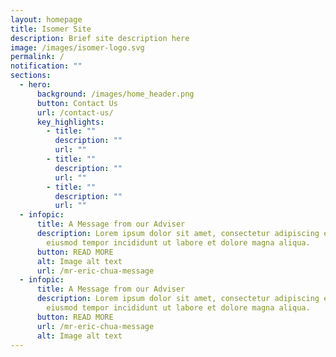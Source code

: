 ```yaml
---
layout: homepage
title: Isomer Site
description: Brief site description here
image: /images/isomer-logo.svg
permalink: /
notification: ""
sections:
  - hero:
      background: /images/home_header.png
      button: Contact Us
      url: /contact-us/
      key_highlights:
        - title: ""
          description: ""
          url: ""
        - title: ""
          description: ""
          url: ""
        - title: ""
          description: ""
          url: ""
  - infopic:
      title: A Message from our Adviser
      description: Lorem ipsum dolor sit amet, consectetur adipiscing elit, sed do
        eiusmod tempor incididunt ut labore et dolore magna aliqua.
      button: READ MORE
      alt: Image alt text
      url: /mr-eric-chua-message
  - infopic:
      title: A Message from our Adviser
      description: Lorem ipsum dolor sit amet, consectetur adipiscing elit, sed do
        eiusmod tempor incididunt ut labore et dolore magna aliqua.
      button: READ MORE
      url: /mr-eric-chua-message
      alt: Image alt text
---
```

